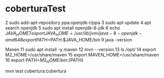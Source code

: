 # coberturaTest
 2  sudo add-apt-repository ppa:openjdk-r/ppa
    3  sudo apt update
    4  apt search openjdk
    5  sudo apt install openjdk-8-jdk
    6  echo $JAVA_HOME
    7  export JAVA_HOME=/usr/lib/jvm/java-8-openjdk-amd64
    8  export PATH=$PATH:$JAVA_HOME/bin
    9  java -version

Maven
 11  sudo apt install -y maven
   12  mvn --version
   13  ls /opt/
   14  export M2_HOME=/usr/share/maven
   15  export MAVEN_HOME=/usr/share/maven
   16  export PATH=${M2_HOME}/bin:${PATH}

mvn test cobertura:cobertura
